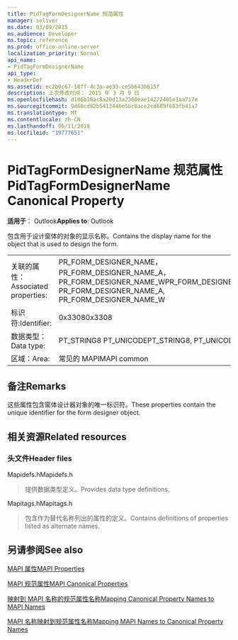 ```yaml
---
title: PidTagFormDesignerName 规范属性
manager: soliver
ms.date: 03/09/2015
ms.audience: Developer
ms.topic: reference
ms.prod: office-online-server
localization_priority: Normal
api_name:
- PidTagFormDesignerName
api_type:
- HeaderDef
ms.assetid: ec2b0c67-18ff-4c3a-ae33-ce5b643b615f
description: 上次修改时间： 2015 年 3 月 9 日
ms.openlocfilehash: d106b16ac8a20d13a2360eae14272405e1aa717e
ms.sourcegitcommit: 9d60cd82b5413446e5bc8ace2cd689f683fb41a7
ms.translationtype: MT
ms.contentlocale: zh-CN
ms.lasthandoff: 06/11/2018
ms.locfileid: "19777651"
---
```

# <a name="pidtagformdesignername-canonical-property"></a><span data-ttu-id="6d11d-103">PidTagFormDesignerName 规范属性</span><span class="sxs-lookup"><span data-stu-id="6d11d-103">PidTagFormDesignerName Canonical Property</span></span>

  
  
<span data-ttu-id="6d11d-104">**适用于**： Outlook</span><span class="sxs-lookup"><span data-stu-id="6d11d-104">**Applies to**: Outlook</span></span> 
  
<span data-ttu-id="6d11d-105">包含用于设计窗体的对象的显示名称。</span><span class="sxs-lookup"><span data-stu-id="6d11d-105">Contains the display name for the object that is used to design the form.</span></span> 
  
|||
|:-----|:-----|
|<span data-ttu-id="6d11d-106">关联的属性：</span><span class="sxs-lookup"><span data-stu-id="6d11d-106">Associated properties:</span></span>  <br/> |<span data-ttu-id="6d11d-107">PR_FORM_DESIGNER_NAME，PR_FORM_DESIGNER_NAME_A，PR_FORM_DESIGNER_NAME_W</span><span class="sxs-lookup"><span data-stu-id="6d11d-107">PR_FORM_DESIGNER_NAME, PR_FORM_DESIGNER_NAME_A, PR_FORM_DESIGNER_NAME_W</span></span>  <br/> |
|<span data-ttu-id="6d11d-108">标识符:</span><span class="sxs-lookup"><span data-stu-id="6d11d-108">Identifier:</span></span>  <br/> |<span data-ttu-id="6d11d-109">0x3308</span><span class="sxs-lookup"><span data-stu-id="6d11d-109">0x3308</span></span>  <br/> |
|<span data-ttu-id="6d11d-110">数据类型：</span><span class="sxs-lookup"><span data-stu-id="6d11d-110">Data type:</span></span>  <br/> |<span data-ttu-id="6d11d-111">PT_STRING8 PT_UNICODE</span><span class="sxs-lookup"><span data-stu-id="6d11d-111">PT_STRING8, PT_UNICODE</span></span>  <br/> |
|<span data-ttu-id="6d11d-112">区域：</span><span class="sxs-lookup"><span data-stu-id="6d11d-112">Area:</span></span>  <br/> |<span data-ttu-id="6d11d-113">常见的 MAPI</span><span class="sxs-lookup"><span data-stu-id="6d11d-113">MAPI common</span></span>  <br/> |
   
## <a name="remarks"></a><span data-ttu-id="6d11d-114">备注</span><span class="sxs-lookup"><span data-stu-id="6d11d-114">Remarks</span></span>

<span data-ttu-id="6d11d-115">这些属性包含窗体设计器对象的唯一标识符。</span><span class="sxs-lookup"><span data-stu-id="6d11d-115">These properties contain the unique identifier for the form designer object.</span></span> 
  
## <a name="related-resources"></a><span data-ttu-id="6d11d-116">相关资源</span><span class="sxs-lookup"><span data-stu-id="6d11d-116">Related resources</span></span>

### <a name="header-files"></a><span data-ttu-id="6d11d-117">头文件</span><span class="sxs-lookup"><span data-stu-id="6d11d-117">Header files</span></span>

<span data-ttu-id="6d11d-118">Mapidefs.h</span><span class="sxs-lookup"><span data-stu-id="6d11d-118">Mapidefs.h</span></span>
  
> <span data-ttu-id="6d11d-119">提供数据类型定义。</span><span class="sxs-lookup"><span data-stu-id="6d11d-119">Provides data type definitions.</span></span>
    
<span data-ttu-id="6d11d-120">Mapitags.h</span><span class="sxs-lookup"><span data-stu-id="6d11d-120">Mapitags.h</span></span>
  
> <span data-ttu-id="6d11d-121">包含作为替代名称列出的属性的定义。</span><span class="sxs-lookup"><span data-stu-id="6d11d-121">Contains definitions of properties listed as alternate names.</span></span>
    
## <a name="see-also"></a><span data-ttu-id="6d11d-122">另请参阅</span><span class="sxs-lookup"><span data-stu-id="6d11d-122">See also</span></span>



[<span data-ttu-id="6d11d-123">MAPI 属性</span><span class="sxs-lookup"><span data-stu-id="6d11d-123">MAPI Properties</span></span>](mapi-properties.md)
  
[<span data-ttu-id="6d11d-124">MAPI 规范属性</span><span class="sxs-lookup"><span data-stu-id="6d11d-124">MAPI Canonical Properties</span></span>](mapi-canonical-properties.md)
  
[<span data-ttu-id="6d11d-125">映射到 MAPI 名称的规范属性名称</span><span class="sxs-lookup"><span data-stu-id="6d11d-125">Mapping Canonical Property Names to MAPI Names</span></span>](mapping-canonical-property-names-to-mapi-names.md)
  
[<span data-ttu-id="6d11d-126">MAPI 名称映射到规范属性名称</span><span class="sxs-lookup"><span data-stu-id="6d11d-126">Mapping MAPI Names to Canonical Property Names</span></span>](mapping-mapi-names-to-canonical-property-names.md)

